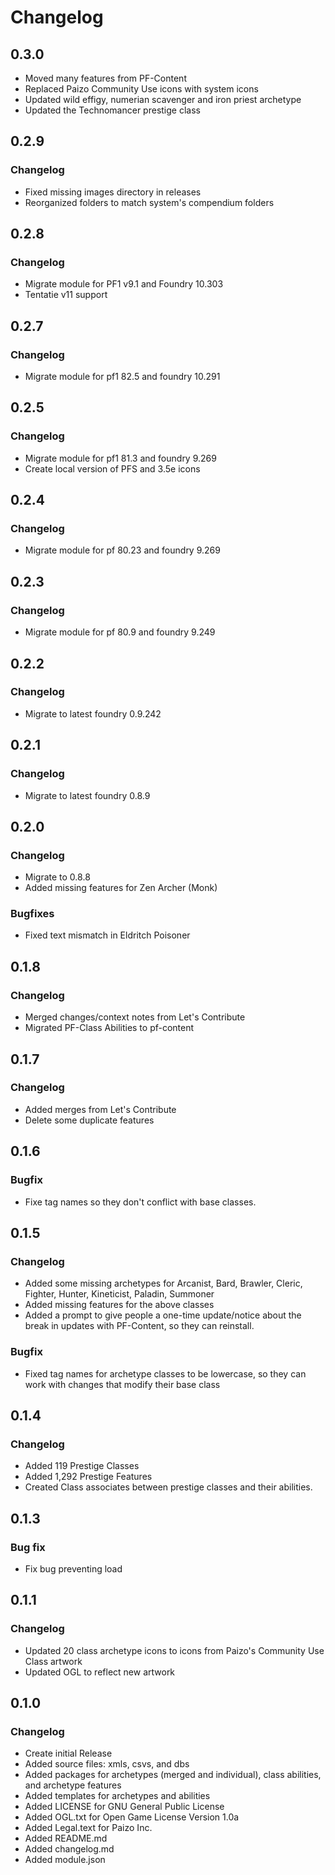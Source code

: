 # Changelog

## 0.3.0
* Moved many features from PF-Content
* Replaced Paizo Community Use icons with system icons
* Updated wild effigy, numerian scavenger and iron priest archetype
* Updated the Technomancer prestige class

## 0.2.9
### Changelog
* Fixed missing images directory in releases
* Reorganized folders to match system's compendium folders

## 0.2.8
### Changelog
* Migrate module for PF1 v9.1 and Foundry 10.303
* Tentatie v11 support

## 0.2.7
### Changelog
* Migrate module for pf1 82.5 and foundry 10.291

## 0.2.5
### Changelog
* Migrate module for pf1 81.3 and foundry 9.269
* Create local version of PFS and 3.5e icons

## 0.2.4
### Changelog
* Migrate module for pf 80.23 and foundry 9.269

## 0.2.3
### Changelog
* Migrate module for pf 80.9 and foundry 9.249

## 0.2.2
### Changelog
- Migrate to latest foundry 0.9.242

## 0.2.1
### Changelog
- Migrate to latest foundry 0.8.9

## 0.2.0
### Changelog
- Migrate to 0.8.8
- Added missing features for Zen Archer (Monk)

### Bugfixes
- Fixed text mismatch in Eldritch Poisoner

## 0.1.8
### Changelog
- Merged changes/context notes from Let's Contribute
- Migrated PF-Class Abilities to pf-content

## 0.1.7
### Changelog
- Added merges from Let's Contribute
- Delete some duplicate features

## 0.1.6
### Bugfix
- Fixe tag names so they don't conflict with base classes.

## 0.1.5
### Changelog
- Added some missing archetypes for Arcanist, Bard, Brawler, Cleric, Fighter, Hunter, Kineticist, Paladin, Summoner
- Added missing features for the above classes
- Added a prompt to give people a one-time update/notice about the break in updates with PF-Content, so they can reinstall.

### Bugfix
- Fixed tag names for archetype classes to be lowercase, so they can work with changes that modify their base class


## 0.1.4

### Changelog
- Added 119 Prestige Classes
- Added 1,292 Prestige Features
- Created Class associates between prestige classes and their abilities.

## 0.1.3
### Bug fix
- Fix bug preventing load

## 0.1.1

### Changelog
- Updated 20 class archetype icons to icons from Paizo's Community Use Class artwork
- Updated OGL to reflect new artwork

## 0.1.0

### Changelog

- Create initial Release
- Added source files: xmls, csvs, and dbs
- Added packages for archetypes (merged and individual), class abilities, and archetype features
- Added templates for archetypes and abilities
- Added LICENSE for GNU General Public License
- Added OGL.txt for Open Game License Version 1.0a
- Added Legal.text for Paizo Inc.
- Added README.md
- Added changelog.md
- Added module.json

